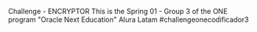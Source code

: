 Challenge - ENCRYPTOR
This is the Spring 01 - Group 3 of the ONE program "Oracle Next Education"
Alura Latam
#challengeonecodificador3